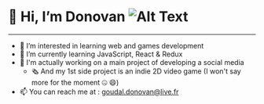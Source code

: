 # 👋 Hi, I’m Donovan ![Alt Text](https://media.giphy.com/media/vFKqnCdLPNOKc/giphy.gif)
---
- 👀 I’m interested in learning web and games development
- 🌱 I’m currently learning JavaScript, React & Redux
- 🔭 I'm actually working on a main project of developing a social media
  - 🗞️ And my 1st side project is an indie 2D video game (I won't say more for the moment 🤐 😄)
- 📫 You can reach me at : goudal.donovan@live.fr

<!---
GoutteDooo/GoutteDooo is a ✨ special ✨ repository because its `README.md` (this file) appears on your GitHub profile.
You can click the Preview link to take a look at your changes.
--->
